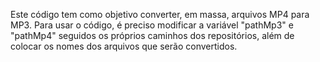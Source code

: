 Este código tem como objetivo converter, em massa, arquivos MP4 para MP3.
Para usar o código, é preciso modificar a variável "pathMp3" e "pathMp4" seguidos os próprios caminhos dos repositórios, além de colocar os nomes dos arquivos que serão convertidos.
